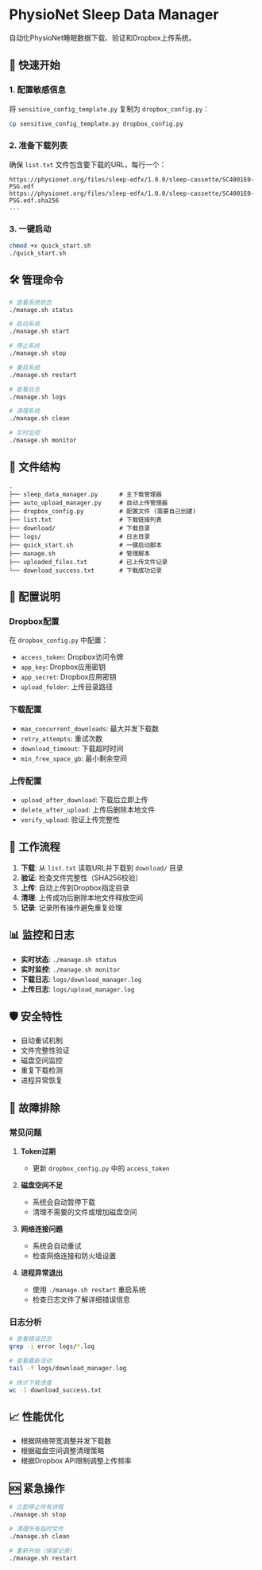 # PhysioNet Sleep Data Manager

自动化PhysioNet睡眠数据下载、验证和Dropbox上传系统。

## 🚀 快速开始

### 1. 配置敏感信息
将 `sensitive_config_template.py` 复制为 `dropbox_config.py`：
```bash
cp sensitive_config_template.py dropbox_config.py
```

### 2. 准备下载列表
确保 `list.txt` 文件包含要下载的URL，每行一个：
```
https://physionet.org/files/sleep-edfx/1.0.0/sleep-cassette/SC4001E0-PSG.edf
https://physionet.org/files/sleep-edfx/1.0.0/sleep-cassette/SC4001E0-PSG.edf.sha256
...
```

### 3. 一键启动
```bash
chmod +x quick_start.sh
./quick_start.sh
```

## 🛠️ 管理命令

```bash
# 查看系统状态
./manage.sh status

# 启动系统
./manage.sh start

# 停止系统
./manage.sh stop

# 重启系统
./manage.sh restart

# 查看日志
./manage.sh logs

# 清理系统
./manage.sh clean

# 实时监控
./manage.sh monitor
```

## 📁 文件结构

```
.
├── sleep_data_manager.py      # 主下载管理器
├── auto_upload_manager.py     # 自动上传管理器
├── dropbox_config.py          # 配置文件 (需要自己创建)
├── list.txt                   # 下载链接列表
├── download/                  # 下载目录
├── logs/                      # 日志目录
├── quick_start.sh             # 一键启动脚本
├── manage.sh                  # 管理脚本
├── uploaded_files.txt         # 已上传文件记录
└── download_success.txt       # 下载成功记录
```

## 🔧 配置说明

### Dropbox配置
在 `dropbox_config.py` 中配置：
- `access_token`: Dropbox访问令牌
- `app_key`: Dropbox应用密钥
- `app_secret`: Dropbox应用密钥
- `upload_folder`: 上传目录路径

### 下载配置
- `max_concurrent_downloads`: 最大并发下载数
- `retry_attempts`: 重试次数
- `download_timeout`: 下载超时时间
- `min_free_space_gb`: 最小剩余空间

### 上传配置
- `upload_after_download`: 下载后立即上传
- `delete_after_upload`: 上传后删除本地文件
- `verify_upload`: 验证上传完整性

## 🔄 工作流程

1. **下载**: 从 `list.txt` 读取URL并下载到 `download/` 目录
2. **验证**: 检查文件完整性（SHA256校验）
3. **上传**: 自动上传到Dropbox指定目录
4. **清理**: 上传成功后删除本地文件释放空间
5. **记录**: 记录所有操作避免重复处理

## 📊 监控和日志

- **实时状态**: `./manage.sh status`
- **实时监控**: `./manage.sh monitor`
- **下载日志**: `logs/download_manager.log`
- **上传日志**: `logs/upload_manager.log`

## 🛡️ 安全特性

- 自动重试机制
- 文件完整性验证
- 磁盘空间监控
- 重复下载检测
- 进程异常恢复

## 🔧 故障排除

### 常见问题

1. **Token过期**
   - 更新 `dropbox_config.py` 中的 `access_token`

2. **磁盘空间不足**
   - 系统会自动暂停下载
   - 清理不需要的文件或增加磁盘空间

3. **网络连接问题**
   - 系统会自动重试
   - 检查网络连接和防火墙设置

4. **进程异常退出**
   - 使用 `./manage.sh restart` 重启系统
   - 检查日志文件了解详细错误信息

### 日志分析
```bash
# 查看错误日志
grep -i error logs/*.log

# 查看最新活动
tail -f logs/download_manager.log

# 统计下载进度
wc -l download_success.txt
```

## 📈 性能优化

- 根据网络带宽调整并发下载数
- 根据磁盘空间调整清理策略
- 根据Dropbox API限制调整上传频率

## 🆘 紧急操作

```bash
# 立即停止所有进程
./manage.sh stop

# 清理所有临时文件
./manage.sh clean

# 重新开始（保留记录）
./manage.sh restart
```
